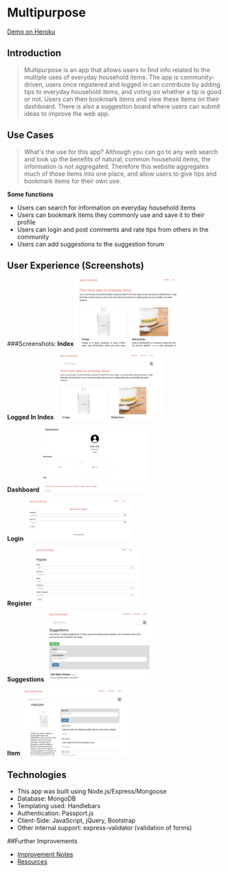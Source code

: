 # Multipurpose

[Demo on Heroku](https://infinite-ocean-13160.herokuapp.com/)

## Introduction
>Multipurpose is an app that allows users to find info related to
the multiple uses of everyday household items. The app is community-driven, users once registered and logged in can contribute by adding tips to everyday household items, and voting on whether a tip is good or not. Users can then bookmark items and view these items on their dashboard. There is also a suggestion board where users can submit ideas to improve the web app.

## Use Cases
>What's the use for this app? Although you can go to any web search and look up the benefits of natural, common household items, the information is not aggregated. Therefore this website aggregates much of those items into one place, and allow users to give tips and bookmark items for their own use.

**Some functions**

- Users can search for information on everyday household items
- Users can bookmark items they commonly use and save it to their profile
- Users can login and post comments and rate tips from others in the community
- Users can add suggestions to the suggestion forum

## User Experience (Screenshots)

###Screenshots:
**Index**
<img src="https://github.com/riceball1/multipurpose-node/blob/master/public/images/screenshots/index.jpg?raw=true" width="250">

**Logged In Index**
<img src="https://github.com/riceball1/multipurpose-node/blob/master/public/images/screenshots/loggedin-index.jpg?raw=true" width="250">

**Dashboard**
<img src="https://github.com/riceball1/multipurpose-node/blob/master/public/images/screenshots/dashboard-page.jpg?raw=true" width="250">

**Login**
<img src="https://github.com/riceball1/multipurpose-node/blob/master/public/images/screenshots/login-page.jpg?raw=true" width="250">

**Register**
<img src="https://github.com/riceball1/multipurpose-node/blob/master/public/images/screenshots/register-page.jpg?raw=true" width="250">

**Suggestions**
<img src="https://github.com/riceball1/multipurpose-node/blob/master/public/images/screenshots/suggestions-page.jpg?raw=true" width="250">

**Item**
<img src="https://github.com/riceball1/multipurpose-node/blob/master/public/images/screenshots/item-page.jpg?raw=true?" width="250">


## Technologies
- This app was built using Node.js/Express/Mongoose
- Database: MongoDB
- Templating used: Handlebars
- Authentication: Passport.js
- Client-Side: JavaScript, jQuery, Bootstrap
- Other internal support: express-validator (validation of forms)

##Further Improvements
- [Improvement Notes](https://github.com/riceball1/multipurpose-node/blob/master/todos.md)
- [Resources](https://github.com/riceball1/multipurpose-node/blob/master/resources.md)
